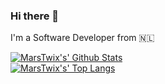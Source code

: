 ### Hi there 👋

I'm a Software Developer from 🇳🇱

[![MarsTwix's' Github Stats](https://github-readme-stats.vercel.app/api?username=MarsTwix&theme=material-palenight&count_private=true&show_icons=true&include_all_commits=true)](https://github.com/MarsTwix)
<br>
[![MarsTwix's' Top Langs](https://github-readme-stats.vercel.app/api/top-langs/?username=MarsTwix)](https://github.com/MarsTwix/github-readme-stats)
<!--
**MarsTwix/MarsTwix** is a ✨ _special_ ✨ repository because its `README.md` (this file) appears on your GitHub profile.

Here are some ideas to get you started:

- 🔭 I’m currently working on ...
- 🌱 I’m currently learning ...
- 👯 I’m looking to collaborate on ...
- 🤔 I’m looking for help with ...
- 💬 Ask me about ...
- 📫 How to reach me: ...
- 😄 Pronouns: ...
- ⚡ Fun fact: ...
-->

